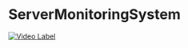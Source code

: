 # ServerMonitoringSystem

[![Video Label](http://img.youtube.com/vi/9meyzuNSUxA/0.jpg)](https://youtu.be/9meyzuNSUxA)
